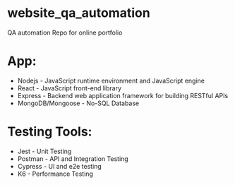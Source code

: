 # website_qa_automation 

QA automation Repo for online portfolio

# App:

- Nodejs - JavaScript runtime environment and JavaScript engine
- React - JavaScript front-end library
- Express - Backend web application framework for building RESTful APIs
- MongoDB/Mongoose - No-SQL Database

# Testing Tools:

- Jest - Unit Testing
- Postman - API and Integration Testing
- Cypress - UI and e2e testing
- K6 - Performance Testing
